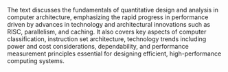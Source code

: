 The text discusses the fundamentals of quantitative design and analysis in computer architecture, emphasizing the rapid progress in performance driven by advances in technology and architectural innovations such as RISC, parallelism, and caching. It also covers key aspects of computer classification, instruction set architecture, technology trends including power and cost considerations, dependability, and performance measurement principles essential for designing efficient, high-performance computing systems.
